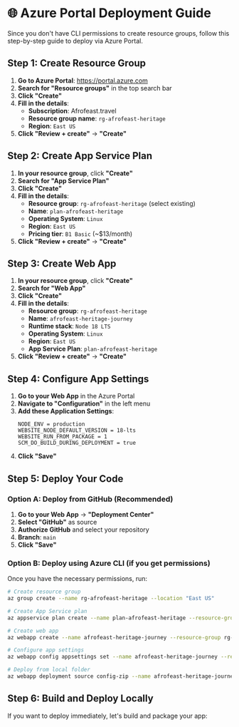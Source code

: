 # 🌐 Azure Portal Deployment Guide

Since you don't have CLI permissions to create resource groups, follow this step-by-step guide to deploy via Azure Portal.

## Step 1: Create Resource Group

1. **Go to Azure Portal**: https://portal.azure.com
2. **Search for "Resource groups"** in the top search bar
3. **Click "Create"**
4. **Fill in the details**:
   - **Subscription**: Afrofeast.travel
   - **Resource group name**: `rg-afrofeast-heritage`
   - **Region**: `East US`
5. **Click "Review + create"** → **"Create"**

## Step 2: Create App Service Plan

1. **In your resource group**, click **"Create"**
2. **Search for "App Service Plan"**
3. **Click "Create"**
4. **Fill in the details**:
   - **Resource group**: `rg-afrofeast-heritage` (select existing)
   - **Name**: `plan-afrofeast-heritage`
   - **Operating System**: `Linux`
   - **Region**: `East US`
   - **Pricing tier**: `B1 Basic` (~$13/month)
5. **Click "Review + create"** → **"Create"**

## Step 3: Create Web App

1. **In your resource group**, click **"Create"**
2. **Search for "Web App"**
3. **Click "Create"**
4. **Fill in the details**:
   - **Resource group**: `rg-afrofeast-heritage`
   - **Name**: `afrofeast-heritage-journey`
   - **Runtime stack**: `Node 18 LTS`
   - **Operating System**: `Linux`
   - **Region**: `East US`
   - **App Service Plan**: `plan-afrofeast-heritage`
5. **Click "Review + create"** → **"Create"**

## Step 4: Configure App Settings

1. **Go to your Web App** in the Azure Portal
2. **Navigate to "Configuration"** in the left menu
3. **Add these Application Settings**:
   ```
   NODE_ENV = production
   WEBSITE_NODE_DEFAULT_VERSION = 18-lts
   WEBSITE_RUN_FROM_PACKAGE = 1
   SCM_DO_BUILD_DURING_DEPLOYMENT = true
   ```
4. **Click "Save"**

## Step 5: Deploy Your Code

### Option A: Deploy from GitHub (Recommended)

1. **Go to your Web App** → **"Deployment Center"**
2. **Select "GitHub"** as source
3. **Authorize GitHub** and select your repository
4. **Branch**: `main`
5. **Click "Save"**

### Option B: Deploy using Azure CLI (if you get permissions)

Once you have the necessary permissions, run:

```bash
# Create resource group
az group create --name rg-afrofeast-heritage --location "East US"

# Create App Service plan
az appservice plan create --name plan-afrofeast-heritage --resource-group rg-afrofeast-heritage --location "East US" --sku B1 --is-linux

# Create web app
az webapp create --name afrofeast-heritage-journey --resource-group rg-afrofeast-heritage --plan plan-afrofeast-heritage --runtime "NODE:18-lts"

# Configure app settings
az webapp config appsettings set --name afrofeast-heritage-journey --resource-group rg-afrofeast-heritage --settings NODE_ENV=production WEBSITE_NODE_DEFAULT_VERSION=18-lts WEBSITE_RUN_FROM_PACKAGE=1 SCM_DO_BUILD_DURING_DEPLOYMENT=true

# Deploy from local folder
az webapp deployment source config-zip --name afrofeast-heritage-journey --resource-group rg-afrofeast-heritage --src app.zip
```

## Step 6: Build and Deploy Locally

If you want to deploy immediately, let's build and package your app:
